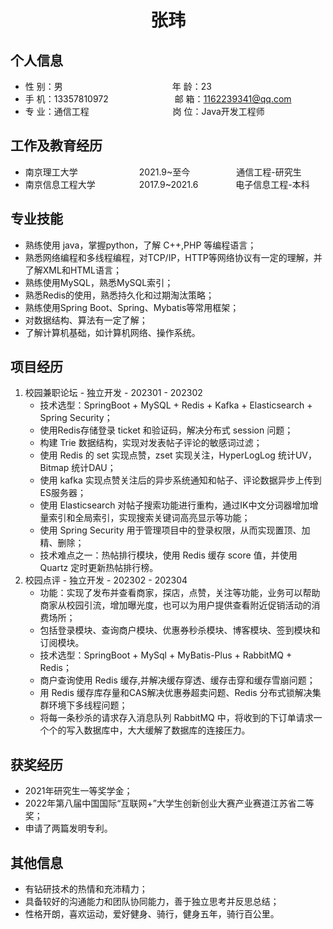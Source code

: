  <center>
     <h1>张玮</h1>
 </center>

## 个人信息 

* 性 别：男&emsp;&emsp;&emsp;&emsp;&emsp;&emsp;&emsp;&emsp;&emsp;&emsp;&emsp;&emsp;&ensp;年 龄：23  
* 手 机：13357810972 &emsp;&emsp;&emsp;&emsp;&emsp;&emsp;&emsp;    邮 箱：1162239341@qq.com    
* 专 业：通信工程 &emsp;&emsp;&emsp;&emsp;&emsp;&emsp;&emsp;&emsp;&emsp; 岗 位：Java开发工程师

## 工作及教育经历
       
* 南京理工大学&emsp;&emsp;&emsp;&emsp;&emsp;&emsp;&emsp;2021.9~至今&emsp;&emsp;&emsp;&emsp;&ensp;&ensp; 通信工程-研究生         
* 南京信息工程大学&emsp;&emsp;&emsp;&emsp;&emsp;2017.9~2021.6&emsp;&emsp;&emsp;&emsp; 电子信息工程-本科  

## 专业技能

* 熟练使用 java，掌握python，了解 C++,PHP 等编程语言；
* 熟悉网络编程和多线程编程，对TCP/IP，HTTP等网络协议有一定的理解，并了解XML和HTML语言；
* 熟练使用MySQL，熟悉MySQL索引；
* 熟悉Redis的使用，熟悉持久化和过期淘汰策略；
* 熟练使用Spring Boot、Spring、Mybatis等常用框架；
* 对数据结构、算法有一定了解；
* 了解计算机基础，如计算机网络、操作系统。

## 项目经历

1. 校园兼职论坛 - 独立开发 - 202301 - 202302
    * 技术选型：SpringBoot + MySQL + Redis + Kafka + Elasticsearch + Spring Security；
    * 使用Redis存储登录 ticket 和验证码，解决分布式 session 问题；
    * 构建 Trie 数据结构，实现对发表帖子评论的敏感词过滤；
    * 使用 Redis 的 set 实现点赞，zset 实现关注，HyperLogLog 统计UV，Bitmap 统计DAU；
    * 使用 kafka 实现点赞关注后的异步系统通知和帖子、评论数据异步上传到ES服务器；
    * 使用 Elasticsearch 对帖子搜索功能进行重构，通过IK中文分词器增加增量索引和全局索引，实现搜索关键词高亮显示等功能；
    * 使用 Spring Security 用于管理项目中的登录权限，从而实现置顶、加精、删除；
    * 技术难点之一：热帖排行模块，使用 Redis 缓存 score 值，并使用 Quartz 定时更新热帖排行榜。
2. 校园点评 - 独立开发 - 202302 - 202304
    * 功能：实现了发布并查看商家，探店，点赞，关注等功能，业务可以帮助商家从校园引流，增加曝光度，也可以为用户提供查看附近促销活动的消费场所；
    * 包括登录模块、查询商户模块、优惠券秒杀模块、博客模块、签到模块和订阅模块。
    * 技术选型：SpringBoot + MySql + MyBatis-Plus + RabbitMQ + Redis；
    * 商户查询使用 Redis 缓存,并解决缓存穿透、缓存击穿和缓存雪崩问题；
    * 用 Redis 缓存库存量和CAS解决优惠券超卖问题、Redis 分布式锁解决集群环境下多线程问题；
    * 将每一条秒杀的请求存入消息队列 RabbitMQ 中，将收到的下订单请求一个个的写入数据库中，大大缓解了数据库的连接压力。


## 获奖经历
* 2021年研究生一等奖学金；
* 2022年第八届中国国际“互联网+”大学生创新创业大赛产业赛道江苏省二等奖；
* 申请了两篇发明专利。

## 其他信息 
* 有钻研技术的热情和充沛精力；
* 具备较好的沟通能力和团队协同能力，善于独立思考并反思总结；
* 性格开朗，喜欢运动，爱好健身、骑行，健身五年，骑行百公里。 
